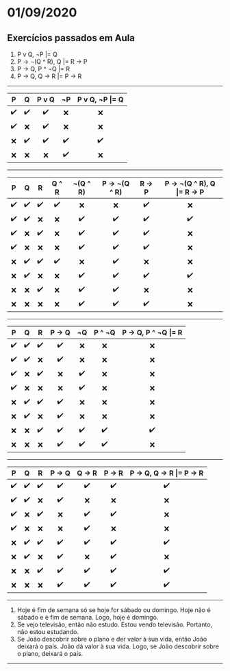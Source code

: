 # 01/09/2020

## Exercícios passados em Aula

1. P v Q, ¬P |= Q
2. P -> ¬(Q ^ R), Q |= R -> P
3. P -> Q, P ^ ¬Q |= R
4. P -> Q, Q -> R |= P -> R
------------------------------------------------------------------------------------------------------------------------------------------------------------------------------------
| P | Q | P v Q | ¬P | P v Q, ¬P \|= Q |
|:----------------:|:----------------:|:----------------:|:----------------:|:----------------:|
|:heavy_check_mark:|:heavy_check_mark:|:heavy_check_mark:|:x:               |:x:               |
|:heavy_check_mark:|:x:               |:heavy_check_mark:|:x:               |:x:               |
|:x:               |:heavy_check_mark:|:heavy_check_mark:|:heavy_check_mark:|:heavy_check_mark:|
|:x:               |:x:               |:x:               |:heavy_check_mark:|:x:               |
------------------------------------------------------------------------------------------------------------------------------------------------------------------------------------
|                P |                Q |                R |            Q ^ R |         ¬(Q ^ R) |    P -> ¬(Q ^ R) | R -> P | P -> ¬(Q ^ R), Q \|= R -> P |
|:----------------:|:----------------:|:----------------:|:----------------:|:----------------:|:----------------:|:----------------:|:----------------:|
|:heavy_check_mark:|:heavy_check_mark:|:heavy_check_mark:|:heavy_check_mark:|:x:               |:x:               |:heavy_check_mark:|:x:               |
|:heavy_check_mark:|:heavy_check_mark:|:x:               |:x:               |:heavy_check_mark:|:heavy_check_mark:|:heavy_check_mark:|:heavy_check_mark:|
|:heavy_check_mark:|:x:               |:heavy_check_mark:|:x:               |:heavy_check_mark:|:heavy_check_mark:|:heavy_check_mark:|:x:               |
|:heavy_check_mark:|:x:               |:x:               |:x:               |:heavy_check_mark:|:heavy_check_mark:|:heavy_check_mark:|:x:               |
|:x:               |:heavy_check_mark:|:heavy_check_mark:|:heavy_check_mark:|:x:               |:heavy_check_mark:|:x:               |:x:               |
|:x:               |:heavy_check_mark:|:x:               |:x:               |:heavy_check_mark:|:heavy_check_mark:|:heavy_check_mark:|:heavy_check_mark:|
|:x:               |:x:               |:heavy_check_mark:|:x:               |:heavy_check_mark:|:heavy_check_mark:|:x:               |:x:               |
|:x:               |:x:               |:x:               |:x:               |:heavy_check_mark:|:heavy_check_mark:|:heavy_check_mark:|:x:               |
------------------------------------------------------------------------------------------------------------------------------------------------------------------------------------
|                P |                Q |                R |            P -> Q|                ¬Q|            P ^ ¬Q| P -> Q, P ^ ¬Q \|= R|
|:----------------:|:----------------:|:----------------:|:----------------:|:----------------:|:----------------:|:----------------:|
|:heavy_check_mark:|:heavy_check_mark:|:heavy_check_mark:|:heavy_check_mark:|:x:               |:x:               |:x:               |
|:heavy_check_mark:|:heavy_check_mark:|:x:               |:heavy_check_mark:|:x:               |:x:               |:x:               |
|:heavy_check_mark:|:x:               |:heavy_check_mark:|:x:               |:heavy_check_mark:|:x:               |:x:               |
|:heavy_check_mark:|:x:               |:x:               |:x:               |:heavy_check_mark:|:x:               |:x:               |
|:x:               |:heavy_check_mark:|:heavy_check_mark:|:heavy_check_mark:|:x:               |:x:               |:x:               |
|:x:               |:heavy_check_mark:|:x:               |:heavy_check_mark:|:x:               |:x:               |:x:               |
|:x:               |:x:               |:heavy_check_mark:|:heavy_check_mark:|:heavy_check_mark:|:heavy_check_mark:|:heavy_check_mark:|
|:x:               |:x:               |:x:               |:heavy_check_mark:|:heavy_check_mark:|:heavy_check_mark:|:x:               |
------------------------------------------------------------------------------------------------------------------------------------------------------------------------------------
|                P |                Q |                R |            P -> Q|            Q -> R|            P -> R|P -> Q, Q -> R \|= P -> R|
|:----------------:|:----------------:|:----------------:|:----------------:|:----------------:|:----------------:|:----------------:|
|:heavy_check_mark:|:heavy_check_mark:|:heavy_check_mark:|:heavy_check_mark:|:heavy_check_mark:|:heavy_check_mark:|:heavy_check_mark:|
|:heavy_check_mark:|:heavy_check_mark:|:x:               |:heavy_check_mark:|:x:               |:x:               |:x:               |
|:heavy_check_mark:|:x:               |:heavy_check_mark:|:x:               |:heavy_check_mark:|:heavy_check_mark:|:x:               |
|:heavy_check_mark:|:x:               |:x:               |:x:               |:heavy_check_mark:|:x:               |:x:               |
|:x:               |:heavy_check_mark:|:heavy_check_mark:|:heavy_check_mark:|:heavy_check_mark:|:heavy_check_mark:|:heavy_check_mark:|
|:x:               |:heavy_check_mark:|:x:               |:heavy_check_mark:|:x:               |:heavy_check_mark:|:x:               |
|:x:               |:x:               |:heavy_check_mark:|:heavy_check_mark:|:heavy_check_mark:|:heavy_check_mark:|:heavy_check_mark:|
|:x:               |:x:               |:x:               |:heavy_check_mark:|:heavy_check_mark:|:heavy_check_mark:|:heavy_check_mark:|
------------------------------------------------------------------------------------------------------------------------------------------------------------------------------------

1. Hoje é fim de semana só se hoje for sábado ou domingo. Hoje não é sábado e é fim de semana. Logo, hoje é domingo.
2. Se vejo televisão, então não estudo. Estou vendo televisão. Portanto, não estou estudando.
3. Se João descobrir sobre o plano e der valor à sua vida, então João deixará o paı́s. João dá valor à sua vida. Logo, se João descobrir sobre o plano, deixará o paı́s.
------------------------------------------------------------------------------------------------------------------------------------------------------------------------------------
